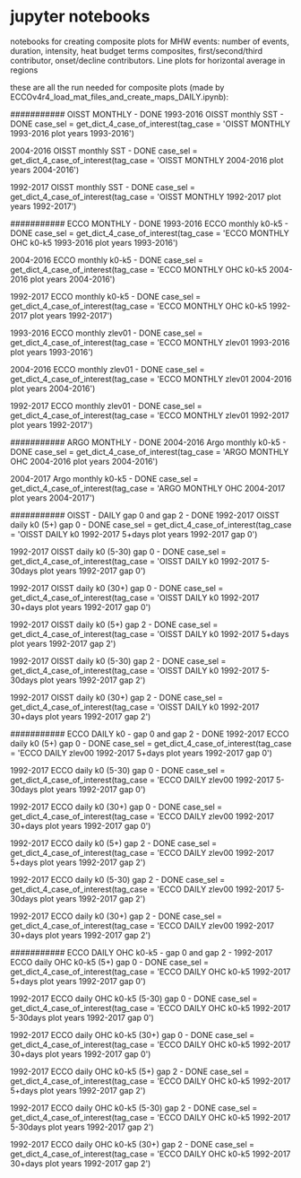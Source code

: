 # jupyter notebooks 
notebooks for creating composite plots for MHW events: number of events, duration, intensity, heat budget terms composites, first/second/third contributor, onset/decline contributors. Line plots for horizontal average in regions


these are all the run needed for composite plots (made by ECCOv4r4_load_mat_files_and_create_maps_DAILY.ipynb):

########### OISST MONTHLY - DONE
1993-2016 OISST monthly SST - DONE
case_sel = get_dict_4_case_of_interest(tag_case = 'OISST MONTHLY 1993-2016 plot years 1993-2016')

2004-2016 OISST monthly SST - DONE
case_sel = get_dict_4_case_of_interest(tag_case = 'OISST MONTHLY 2004-2016 plot years 2004-2016')

1992-2017 OISST monthly SST - DONE
case_sel = get_dict_4_case_of_interest(tag_case = 'OISST MONTHLY 1992-2017 plot years 1992-2017')


########### ECCO MONTHLY - DONE
1993-2016 ECCO monthly k0-k5 - DONE
case_sel = get_dict_4_case_of_interest(tag_case = 'ECCO MONTHLY OHC k0-k5 1993-2016 plot years 1993-2016')

2004-2016 ECCO monthly k0-k5 - DONE
case_sel = get_dict_4_case_of_interest(tag_case = 'ECCO MONTHLY OHC k0-k5 2004-2016 plot years 2004-2016')

1992-2017 ECCO monthly k0-k5 - DONE
case_sel = get_dict_4_case_of_interest(tag_case = 'ECCO MONTHLY OHC k0-k5 1992-2017 plot years 1992-2017')

1993-2016 ECCO monthly zlev01 - DONE
case_sel = get_dict_4_case_of_interest(tag_case = 'ECCO MONTHLY zlev01 1993-2016 plot years 1993-2016')

2004-2016 ECCO monthly zlev01 - DONE
case_sel = get_dict_4_case_of_interest(tag_case = 'ECCO MONTHLY zlev01 2004-2016 plot years 2004-2016')

1992-2017 ECCO monthly zlev01 - DONE
case_sel = get_dict_4_case_of_interest(tag_case = 'ECCO MONTHLY zlev01 1992-2017 plot years 1992-2017')


########### ARGO MONTHLY - DONE
2004-2016 Argo monthly k0-k5 - DONE
case_sel = get_dict_4_case_of_interest(tag_case = 'ARGO MONTHLY OHC 2004-2016 plot years 2004-2016')

2004-2017 Argo monthly k0-k5 - DONE
case_sel = get_dict_4_case_of_interest(tag_case = 'ARGO MONTHLY OHC 2004-2017 plot years 2004-2017')


########### OISST - DAILY gap 0 and gap 2 - DONE
 1992-2017 OISST daily k0 (5+) gap 0 - DONE 
 case_sel = get_dict_4_case_of_interest(tag_case = 'OISST DAILY k0 1992-2017 5+days plot years 1992-2017 gap 0')

 1992-2017 OISST daily k0 (5-30) gap 0 - DONE 
 case_sel = get_dict_4_case_of_interest(tag_case = 'OISST DAILY k0 1992-2017 5-30days plot years 1992-2017 gap 0')

 1992-2017 OISST daily k0 (30+) gap 0 - DONE 
 case_sel = get_dict_4_case_of_interest(tag_case = 'OISST DAILY k0 1992-2017 30+days plot years 1992-2017 gap 0')

 1992-2017 OISST daily k0 (5+) gap 2 -  DONE
 case_sel = get_dict_4_case_of_interest(tag_case = 'OISST DAILY k0 1992-2017 5+days plot years 1992-2017 gap 2')

 1992-2017 OISST daily k0 (5-30) gap 2 -  DONE
 case_sel = get_dict_4_case_of_interest(tag_case = 'OISST DAILY k0 1992-2017 5-30days plot years 1992-2017 gap 2')

 1992-2017 OISST daily k0 (30+) gap 2 -  DONE
 case_sel = get_dict_4_case_of_interest(tag_case = 'OISST DAILY k0 1992-2017 30+days plot years 1992-2017 gap 2')


########### ECCO DAILY k0 - gap 0 and gap 2 - DONE
 1992-2017 ECCO daily k0 (5+) gap 0 -  DONE
 case_sel = get_dict_4_case_of_interest(tag_case = 'ECCO DAILY zlev00 1992-2017 5+days plot years 1992-2017 gap 0')

 1992-2017 ECCO daily k0 (5-30) gap 0 -  DONE
 case_sel = get_dict_4_case_of_interest(tag_case = 'ECCO DAILY zlev00 1992-2017 5-30days plot years 1992-2017 gap 0')

 1992-2017 ECCO daily k0 (30+) gap 0 -  DONE
 case_sel = get_dict_4_case_of_interest(tag_case = 'ECCO DAILY zlev00 1992-2017 30+days plot years 1992-2017 gap 0')

 1992-2017 ECCO daily k0 (5+) gap 2 -  DONE
 case_sel = get_dict_4_case_of_interest(tag_case = 'ECCO DAILY zlev00 1992-2017 5+days plot years 1992-2017 gap 2')

 1992-2017 ECCO daily k0 (5-30) gap 2 -  DONE
 case_sel = get_dict_4_case_of_interest(tag_case = 'ECCO DAILY zlev00 1992-2017 5-30days plot years 1992-2017 gap 2')

 1992-2017 ECCO daily k0 (30+) gap 2 -  DONE
 case_sel = get_dict_4_case_of_interest(tag_case = 'ECCO DAILY zlev00 1992-2017 30+days plot years 1992-2017 gap 2')


########### ECCO DAILY OHC k0-k5 - gap 0 and gap 2 - 
 1992-2017 ECCO daily OHC k0-k5 (5+) gap 0 -  DONE
 case_sel = get_dict_4_case_of_interest(tag_case = 'ECCO DAILY OHC k0-k5 1992-2017 5+days plot years 1992-2017 gap 0')

 1992-2017 ECCO daily OHC k0-k5 (5-30) gap 0 -  DONE
 case_sel = get_dict_4_case_of_interest(tag_case = 'ECCO DAILY OHC k0-k5 1992-2017 5-30days plot years 1992-2017 gap 0')

 1992-2017 ECCO daily OHC k0-k5 (30+) gap 0 -  DONE
 case_sel = get_dict_4_case_of_interest(tag_case = 'ECCO DAILY OHC k0-k5 1992-2017 30+days plot years 1992-2017 gap 0')

 1992-2017 ECCO daily OHC k0-k5 (5+) gap 2 -  DONE
 case_sel = get_dict_4_case_of_interest(tag_case = 'ECCO DAILY OHC k0-k5 1992-2017 5+days plot years 1992-2017 gap 2')

 1992-2017 ECCO daily OHC k0-k5 (5-30) gap 2 - DONE 
 case_sel = get_dict_4_case_of_interest(tag_case = 'ECCO DAILY OHC k0-k5 1992-2017 5-30days plot years 1992-2017 gap 2')
 
 1992-2017 ECCO daily OHC k0-k5 (30+) gap 2 -  DONE
 case_sel = get_dict_4_case_of_interest(tag_case = 'ECCO DAILY OHC k0-k5 1992-2017 30+days plot years 1992-2017 gap 2')

